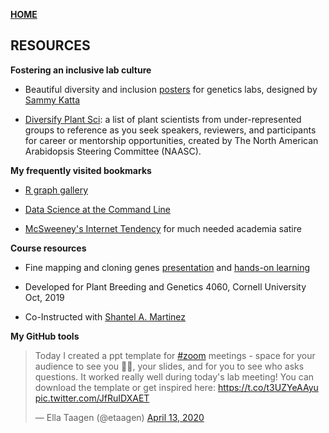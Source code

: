 **<span style="color: grey;"> [HOME](./index.md) </span>**

## RESOURCES  

**Fostering an inclusive lab culture**  

+ Beautiful diversity and inclusion [posters](https://sammykatta.com/diversity) for genetics labs, designed by [Sammy Katta](https://sammykatta.com/)  

+ [Diversify Plant Sci](https://tinyurl.com/DiversifyPlantSci): a list of plant scientists from under-represented groups to reference as you seek speakers, reviewers, and participants for career or mentorship opportunities, created by The North American Arabidopsis Steering Committee (NAASC).

**My frequently visited bookmarks**  

* [R graph gallery](https://www.r-graph-gallery.com/index.html)  

* [Data Science at the Command Line](https://www.datascienceatthecommandline.com/)  

* [McSweeney's Internet Tendency](https://www.mcsweeneys.net/) for much needed academia satire 

**Course resources**  

* Fine mapping and cloning genes [presentation](https://shantel-martinez.github.io/Presentations/ET_SM%20fine%20mapping%20lecture.pdf) and [hands-on learning](https://docs.google.com/spreadsheets/d/1Q2Vk2jL3fFIrPeyyOT0KHQXYULPGhvjFHuCv1kOPy0w/edit#gid=1318519071)  

+ Developed for Plant Breeding and Genetics 4060, Cornell University Oct, 2019   

+ Co-Instructed with [Shantel A. Martinez](https://shantel-martinez.github.io/talks.html)  


**My GitHub tools**  

<blockquote class="twitter-tweet"><p lang="en" dir="ltr">Today I created a ppt template for <a href="https://twitter.com/hashtag/zoom?src=hash&amp;ref_src=twsrc%5Etfw">#zoom</a> meetings - space for your audience to see you 💁‍♀️, your slides, and for you to see who asks questions. It worked really well during today&#39;s lab meeting! You can download the template or get inspired here: <a href="https://t.co/t3UZYeAAyu">https://t.co/t3UZYeAAyu</a> <a href="https://t.co/JfRuIDXAET">pic.twitter.com/JfRuIDXAET</a></p>&mdash; Ella Taagen (@etaagen) <a href="https://twitter.com/etaagen/status/1249838482475843584?ref_src=twsrc%5Etfw">April 13, 2020</a></blockquote> <script async src="https://platform.twitter.com/widgets.js" charset="utf-8"></script>
